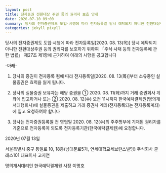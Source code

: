 ```yaml
---
layout: post
title: 전자증권 전환대상 주권 등의 권리자 보호 안내
date: 2020-07-10 09:00
summary: 당사의 전자증권제도 도입·시행에 따라 전자등록일 당시 예탁되지 아니한 전환대상주권 등의 권리자를 보호하기 위하여 「주식·사채 등의 전자등록에 관한 법률」 제27조 제1항에 근거하여 아래의 사항을 공고합니다
categories: jekyll pixyll
---
```


당사의 전자증권제도 도입·시행에 따라 전자등록일[2020. 08. 13(목)] 당시 예탁되지 아니한 전환대상주권 등의 권리자를 보호하기 위하여 「주식·사채 등의 전자등록에 관한 법률」 제27조 제1항에 근거하여 아래의 사항을 공고합니다

\-아래\-

1. 당사의 증권이 전자등록 됨에 따라 전자등록일[2020. 08. 13(목)]부터 소유중인 실물증권은 효력을 잃게 됩니다.

2. 당사의 실물증권 보유자는 해당 증권을
   ① 2020. 08. 11(화)까지 거래 증권회사 계좌에 입고하거나 또는
   ② 2020. 08. 12(수) 오전 11시까지 한국예탁결제원(명의개서대행회사)에 실물증권을 제출하고 거래 증권사 계좌(전자등록되는 전자등록계좌)에 입고 요청하여야 합니다

3. 당사는 전자증권등록일 전 영업일 2020. 08. 12(수)의 주주명부에 기재된 권리자를 기준으로 전자등록이 되도록 전자등록기관(한국예탁결제원)에 요청합니다.

2020년 07월 13일

서울특별시 중구 통일로 10, 18층(남대문로5가, 연세대학교세브란스빌딩)
주식회사 클래스101 대표이사 고지연

명의개서대리인 한국예탁결제원 사장 이명호
